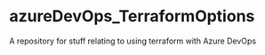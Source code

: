 # azureDevOps_TerraformOptions
A repository for stuff relating to using terraform with Azure DevOps

